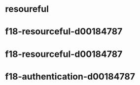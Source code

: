 # resoureful
# f18-resourceful-d00184787
# f18-resourceful-d00184787
# f18-authentication-d00184787
